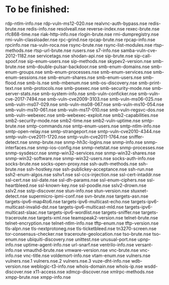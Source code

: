 # To be finished:

rdp-ntlm-info.nse
rdp-vuln-ms12-020.nse
realvnc-auth-bypass.nse
redis-brute.nse
redis-info.nse
resolveall.nse
reverse-index.nse
rexec-brute.nse
rfc868-time.nse
riak-http-info.nse
rlogin-brute.nse
rmi-dumpregistry.nse
rmi-vuln-classloader.nse
rpc-grind.nse
rpcap-brute.nse
rpcap-info.nse
rpcinfo.nse
rsa-vuln-roca.nse
rsync-brute.nse
rsync-list-modules.nse
rtsp-methods.nse
rtsp-url-brute.nse
rusers.nse
s7-info.nse
samba-vuln-cve-2012-1182.nse
servicetags.nse
shodan-api.nse
sip-brute.nse
sip-call-spoof.nse
sip-enum-users.nse
sip-methods.nse
skypev2-version.nse
smb-brute.nse
smb-double-pulsar-backdoor.nse
smb-enum-domains.nse
smb-enum-groups.nse
smb-enum-processes.nse
smb-enum-services.nse
smb-enum-sessions.nse
smb-enum-shares.nse
smb-enum-users.nse
smb-flood.nse
smb-ls.nse
smb-mbenum.nse
smb-os-discovery.nse
smb-print-text.nse
smb-protocols.nse
smb-psexec.nse
smb-security-mode.nse
smb-server-stats.nse
smb-system-info.nse
smb-vuln-conficker.nse
smb-vuln-cve-2017-7494.nse
smb-vuln-cve2009-3103.nse
smb-vuln-ms06-025.nse
smb-vuln-ms07-029.nse
smb-vuln-ms08-067.nse
smb-vuln-ms10-054.nse
smb-vuln-ms10-061.nse
smb-vuln-ms17-010.nse
smb-vuln-regsvc-dos.nse
smb-vuln-webexec.nse
smb-webexec-exploit.nse
smb2-capabilities.nse
smb2-security-mode.nse
smb2-time.nse
smb2-vuln-uptime.nse
smtp-brute.nse
smtp-commands.nse
smtp-enum-users.nse
smtp-ntlm-info.nse
smtp-open-relay.nse
smtp-strangeport.nse
smtp-vuln-cve2010-4344.nse
smtp-vuln-cve2011-1720.nse
smtp-vuln-cve2011-1764.nse
sniffer-detect.nse
snmp-brute.nse
snmp-hh3c-logins.nse
snmp-info.nse
snmp-interfaces.nse
snmp-ios-config.nse
snmp-netstat.nse
snmp-processes.nse
snmp-sysdescr.nse
snmp-win32-services.nse
snmp-win32-shares.nse
snmp-win32-software.nse
snmp-win32-users.nse
socks-auth-info.nse
socks-brute.nse
socks-open-proxy.nse
ssh-auth-methods.nse
ssh-brute.nse
ssh-hostkey.nse
ssh-publickey-acceptance.nse
ssh-run.nse
ssh2-enum-algos.nse
sshv1.nse
ssl-ccs-injection.nse
ssl-cert-intaddr.nse
ssl-cert.nse
ssl-date.nse
ssl-dh-params.nse
ssl-enum-ciphers.nse
ssl-heartbleed.nse
ssl-known-key.nse
ssl-poodle.nse
sslv2-drown.nse
sslv2.nse
sstp-discover.nse
stun-info.nse
stun-version.nse
stuxnet-detect.nse
supermicro-ipmi-conf.nse
svn-brute.nse
targets-asn.nse
targets-ipv6-map4to6.nse
targets-ipv6-multicast-echo.nse
targets-ipv6-multicast-invalid-dst.nse
targets-ipv6-multicast-mld.nse
targets-ipv6-multicast-slaac.nse
targets-ipv6-wordlist.nse
targets-sniffer.nse
targets-traceroute.nse
targets-xml.nse
teamspeak2-version.nse
telnet-brute.nse
telnet-encryption.nse
telnet-ntlm-info.nse
tftp-enum.nse
tftp-version.nse
tls-alpn.nse
tls-nextprotoneg.nse
tls-ticketbleed.nse
tn3270-screen.nse
tor-consensus-checker.nse
traceroute-geolocation.nse
tso-brute.nse
tso-enum.nse
ubiquiti-discovery.nse
unittest.nse
unusual-port.nse
upnp-info.nse
uptime-agent-info.nse
url-snarf.nse
ventrilo-info.nse
versant-info.nse
vmauthd-brute.nse
vmware-version.nse
vnc-brute.nse
vnc-info.nse
vnc-title.nse
voldemort-info.nse
vtam-enum.nse
vulners.nse
vulners.nse.1
vulners.nse.2
vulners.nse.3
vuze-dht-info.nse
wdb-version.nse
weblogic-t3-info.nse
whois-domain.nse
whois-ip.nse
wsdd-discover.nse
x11-access.nse
xdmcp-discover.nse
xmlrpc-methods.nse
xmpp-brute.nse
xmpp-info.nse
